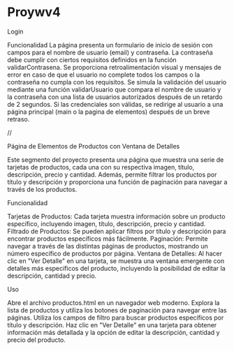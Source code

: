 # Proywv4

Login

Funcionalidad
La página presenta un formulario de inicio de sesión con campos para el nombre de usuario (email) y contraseña.
La contraseña debe cumplir con ciertos requisitos definidos en la función validarContrasena.
Se proporciona retroalimentación visual y mensajes de error en caso de que el usuario no complete todos los campos o la contraseña no cumpla con los requisitos.
Se simula la validación del usuario mediante una función validarUsuario que compara el nombre de usuario y la contraseña con una lista de usuarios autorizados después de un retardo de 2 segundos.
Si las credenciales son válidas, se redirige al usuario a una página principal (main o la pagina de elementos) después de un breve retraso.


//

Página de Elementos de Productos con Ventana de Detalles

Este segmento del proyecto presenta una página que muestra una serie de tarjetas de productos, cada una con su respectiva imagen, título, descripción, precio y cantidad. Además, permite filtrar los productos por título y descripción y proporciona una función de paginación para navegar a través de los productos.

Funcionalidad

Tarjetas de Productos: Cada tarjeta muestra información sobre un producto específico, incluyendo imagen, título, descripción, precio y cantidad.
Filtrado de Productos: Se pueden aplicar filtros por título y descripción para encontrar productos específicos más fácilmente.
Paginación: Permite navegar a través de las distintas páginas de productos, mostrando un número específico de productos por página.
Ventana de Detalles: Al hacer clic en "Ver Detalle" en una tarjeta, se muestra una ventana emergente con detalles más específicos del producto, incluyendo la posibilidad de editar la descripción, cantidad y precio.

Uso

Abre el archivo productos.html en un navegador web moderno.
Explora la lista de productos y utiliza los botones de paginación para navegar entre las páginas.
Utiliza los campos de filtro para buscar productos específicos por título y descripción.
Haz clic en "Ver Detalle" en una tarjeta para obtener información más detallada y la opción de editar la descripción, cantidad y precio del producto.
